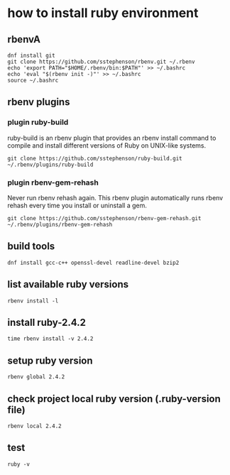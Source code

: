 # how to install ruby environment

## rbenvA
    dnf install git
    git clone https://github.com/sstephenson/rbenv.git ~/.rbenv
    echo 'export PATH="$HOME/.rbenv/bin:$PATH"' >> ~/.bashrc
    echo 'eval "$(rbenv init -)"' >> ~/.bashrc
    source ~/.bashrc

## rbenv plugins

### plugin ruby-build
ruby-build is an rbenv plugin that provides an rbenv install command to compile and install different versions of Ruby on UNIX-like systems.

    git clone https://github.com/sstephenson/ruby-build.git ~/.rbenv/plugins/ruby-build
    
### plugin rbenv-gem-rehash
Never run rbenv rehash again. This rbenv plugin automatically runs rbenv rehash every time you install or uninstall a gem.

    git clone https://github.com/sstephenson/rbenv-gem-rehash.git ~/.rbenv/plugins/rbenv-gem-rehash

## build tools

    dnf install gcc-c++ openssl-devel readline-devel bzip2 

## list available ruby versions

    rbenv install -l

## install ruby-2.4.2

    time rbenv install -v 2.4.2

## setup ruby version

    rbenv global 2.4.2

## check project local ruby version (.ruby-version file)

    rbenv local 2.4.2

## test

    ruby -v

